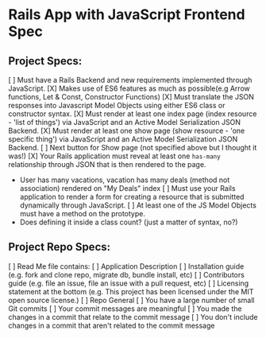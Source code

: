 # Rails App with JavaScript Frontend Spec
## Project Specs:
[ ] Must have a Rails Backend and new requirements implemented through JavaScript.
[X] Makes use of ES6 features as much as possible(e.g Arrow functions, Let & Const, Constructor Functions)
[X] Must translate the JSON responses into Javascript Model Objects using either ES6 class or constructor syntax. 
[X] Must render at least one index page (index resource - 'list of things') via JavaScript and an Active Model Serialization JSON Backend.
[X] Must render at least one show page (show resource - 'one specific thing') via JavaScript and an Active Model Serialization JSON Backend.
  [ ] Next button for Show page (not specified above but I thought it was!)
[X] Your Rails application must reveal at least one `has-many` relationship through JSON that is then rendered to the page.
  - User has many vacations, vacation has many deals (method not association) rendered on "My Deals" index
[ ] Must use your Rails application to render a form for creating a resource that is submitted dynamically through JavaScript.
[ ] At least one of the JS Model Objects must have a method on the prototype.
  - Does defining it inside a class count? (just a matter of syntax, no?)

## Project Repo Specs:
[ ] Read Me file contains:
[ ] Application Description
[ ] Installation guide (e.g. fork and clone repo, migrate db, bundle install, etc)
[ ] Contributors guide (e.g. file an issue, file an issue with a pull request, etc)
[ ] Licensing statement at the bottom (e.g. This project has been licensed under the MIT open source license.)
[ ] Repo General
[ ] You have a large number of small Git commits
[ ] Your commit messages are meaningful
[ ] You made the changes in a commit that relate to the commit message
[ ] You don't include changes in a commit that aren't related to the commit message
